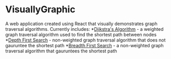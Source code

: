 # VisuallyGraphic
A web application created using React that visually demonstrates graph traversal algorithms. 
Currently includes:
*[Djikstra's Algorithm](https://en.wikipedia.org/wiki/Dijkstra%27s_algorithm) - a weighted graph traversal algorithm used to find the shortest path between nodes
*[Depth First Search](https://en.wikipedia.org/wiki/Depth-first_search) - non-weighted graph traversal algorithm that does not gauruntee the shortest path
*[Breadth First Search](https://en.wikipedia.org/wiki/Breadth-first_search) - a non-weighted graph traversal algorithm that gauruntees the shortest path
